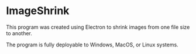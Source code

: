 # ImageShrink

This program was created using Electron to shrink images from one file size to another.

The program is fully deployable to Windows, MacOS, or Linux systems.
